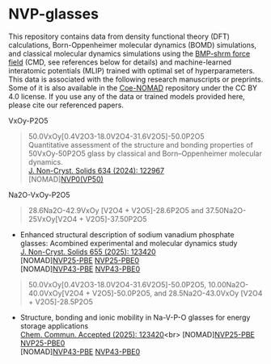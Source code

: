 # NVP-glasses
This repository contains data from density functional theory (DFT) calculations, Born-Oppenheimer molecular dynamics (BOMD) simulations, and classical molecular dynamics simulations using the [BMP-shrm force field](https://journals.aps.org/prmaterials/abstract/10.1103/PhysRevMaterials.5.045602) (CMD, see references below for details) and machine-learned interatomic potentials (MLIP) trained with optimal set of hyperparameters. This data is associated with the following research manuscripts or preprints. Some of it is also available in the [Coe-NOMAD](http://nomad-lab.eu/) repository under the CC BY 4.0 license. If you use any of the data or trained models provided here, please cite our referenced papers.

VxOy-P2O5
>50.0VxOy[0.4V2O3-18.0V2O4-31.6V2O5]-50.0P2O5 <br>Quantitative assessment of the structure and bonding properties of 50VxOy-50P2O5 glass by classical and Born–Oppenheimer molecular dynamics.<br> 
[J. Non-Cryst. Solids 634 (2024): 122967](https://www.sciencedirect.com/science/article/pii/S0022309324001480)<br>
[NOMAD][NVP0(VP50)](https://dx.doi.org/10.17172/NOMAD/2024.03.04-1)

Na2O-VxOy-P2O5
>28.6Na2O-42.9VxOy [V2O4 + V2O5]-28.6P2O5 and 37.50Na2O-25VxOy[V2O4 + V2O5]-37.50P2O5<br>
- Enhanced structural description of sodium vanadium phosphate glasses: Acombined experimental and molecular dynamics study<br>
[J. Non-Cryst. Solids 655 (2025): 123420](https://www.sciencedirect.com/science/article/pii/S0022309325000365)<br>
[NOMAD][NVP25-PBE](https://dx.doi.org/10.17172/NOMAD/2025.02.19-1) [NVP25-PBE0](https://dx.doi.org/10.17172/NOMAD/2025.02.19-3)<br>
[NOMAD][NVP43-PBE](https://dx.doi.org/10.17172/NOMAD/2025.02.19-2) [NVP43-PBE0](https://dx.doi.org/10.17172/NOMAD/2025.02.19-4)
>50.0VxOy[0.4V2O3-18.0V2O4-31.6V2O5]-50.0P2O5, 10.00Na2O-40.0VxOy[V2O4 + V2O5]-50.0P2O5, and 28.5Na2O-43.0VxOy [V2O4 + V2O5]-28.5P2O5<br>
- Structure, bonding and ionic mobility in Na-V-P-O glasses for energy storage applications<br>
[Chem. Commun. Accepted (2025): 123420]([https://www.sciencedirect.com/science/article/pii/S0022309325000365](https://pubs-rsc-org.scd-rproxy.u-strasbg.fr/en/content/articlelanding/2025/cc/d5cc00443h/unauth))<br>
[NOMAD][NVP25-PBE](https://dx.doi.org/10.17172/NOMAD/2025.02.19-1) [NVP25-PBE0](https://dx.doi.org/10.17172/NOMAD/2025.02.19-3)<br>
[NOMAD][NVP43-PBE](https://dx.doi.org/10.17172/NOMAD/2025.02.19-2) [NVP43-PBE0](https://dx.doi.org/10.17172/NOMAD/2025.02.19-4)






